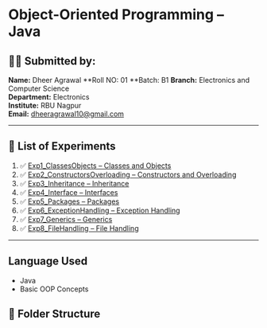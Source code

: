# Object-Oriented Programming – Java

## 👨‍🎓 Submitted by:
**Name:** Dheer Agrawal 
**Roll NO: 01
**Batch: B1
**Branch:** Electronics and Computer Science  
**Department:** Electronics  
**Institute:** RBU Nagpur  
**Email:** dheeragrawal10@gmail.com

---

## 🔬 List of Experiments

1. ✅ [Exp1_ClassesObjects – Classes and Objects](./Exp1_ClassesObjects/ClassesObjects.java)
2. ✅ [Exp2_ConstructorsOverloading – Constructors and Overloading](./Exp2_ConstructorsOverloading/ConstructorsDemo.java)
3. ✅ [Exp3_Inheritance – Inheritance](./Exp3_Inheritance/InheritanceDemo.java)
4. ✅ [Exp4_Interface – Interfaces](./Exp4_Interface/InterfaceDemo.java)
5. ✅ [Exp5_Packages – Packages](./Exp5_Packages/TestPackage.java)
6. ✅ [Exp6_ExceptionHandling – Exception Handling](./Exp6_ExceptionHandling/ExceptionDemo.java)
7. ✅ [Exp7_Generics – Generics](./Exp7_Generics/GenericExample.java)
8. ✅ [Exp8_FileHandling – File Handling](./Exp8_FileHandling/FileHandlingExample.java)

---

## Language Used
- Java
- Basic OOP Concepts

## 📁 Folder Structure


